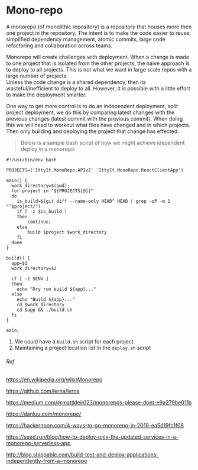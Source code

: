 # Mono-repo

A monorepo (of monolithic repository) is a repository that houses more then one project in the repository.
The intent is to make the code easier to reuse, simplified dependency management, atomic commits, large code refactoring and
collaboration across teams.

Monorepo will create challenges with deployment. 
When a change is made to one project that is isolated from the other projects, the naive approach is to deploy to all projects.
This is not what we want in large scale repos with a large number of projects.  
Unless the code change is a shared dependency, then its wasteful/inefficient to deploy to all.
However, it is possible with a little effort to make the deployment smarter.

One way to get more control is to do an independent deployment, split project deployment, we do this by comparing latest changes with the previous changes (latest commit with the previous commit).
When doing this we will need to workout what files have changed and in which projects. Then only building and deploying the project that change has effected.


>Below is a sample bash script of how we might achieve idependent deploy in a monorepo:
```
#!/usr/bin/env bash

PROJECTS=('IttyIt.MonoRepo.APIv2' 'IttyIt.MonoRepo.ReactClientApp')

main() {
  work_directory=$(pwd);
  for project in "${PROJECTS[@]}"
  do
    is_build=$(git diff --name-only HEAD^ HEAD | grep -oP -m 1 "^$project/")
    if [ -z $is_build ]
    then
        continue;
    else
        build $project $work_directory
    fi
  done
}

build() {
  app=$1
  work_directory=$2

  if [ -z $ENV ]
  then
    echo "Dry run build ${app}..."
  else
    echo "Build ${app}..."
    cd $work_directory
    cd $app && ./build.sh
  fi
}

main;
```

1. We could have a `build.sh` script for each project 
2. Maintaining a project location list in the `deploy.sh` script

###### Ref
https://en.wikipedia.org/wiki/Monorepo

https://github.com/lerna/lerna

https://medium.com/@mattklein123/monorepos-please-dont-e9a279be011b

https://danluu.com/monorepo/

https://hackernoon.com/4-ways-to-go-monorepo-in-2019-ea5d19fc1f08

https://seed.run/blog/how-to-deploy-only-the-updated-services-in-a-monorepo-serverless-app

http://blog.shippable.com/build-test-and-deploy-applications-independently-from-a-monorepo
